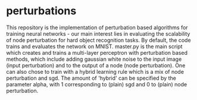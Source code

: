 # perturbations
This repository is the implementation of perturbation based algorithms for training neural networks - our main interest lies in evaluating the scalability of node perturbation for hard object recognition tasks.
By default, the code trains and evaluates the network on MNIST.
master.py is the main script which creates and trains a multi-layer perceptron with perturbation based methods, which include adding gaussian white noise to the input image (input perturbation) and to the output of a node (node perturbation). One can also chose to train with a hybrid learning rule which is a mix of node perturbation and sgd. The amount of 'hybrid' can be specified by the parameter alpha, with 1 corresponding to (plain) sgd and 0 to (plain) node perturbation.
